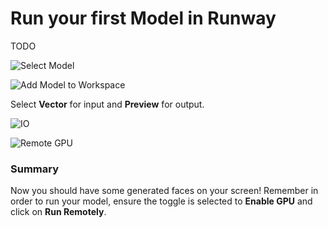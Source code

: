 # Run your first Model in Runway

TODO

![Select Model](assets/images/tutorials/tutorial_style_gan/01_selecting_model.png)

![Add Model to Workspace](assets/images/how-to/run-model/add-to-workspace.png)

Select **Vector** for input and **Preview** for output.

![IO](assets/images/tutorials/tutorial_style_gan/03_workspace.png)

![Remote GPU](assets/images/model_101/running_remotely.png)

### Summary

Now you should have some generated faces on your screen! Remember in order to run your model, ensure the toggle is selected to **Enable GPU** and click on **Run Remotely**.
